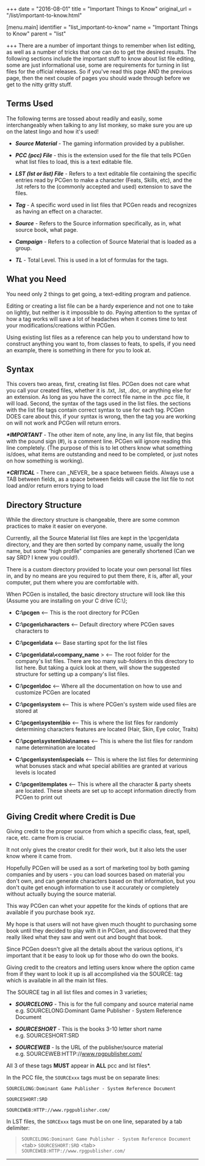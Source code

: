 +++
date = "2016-08-01"
title = "Important Things to Know"
original_url = "/list/important-to-know.html"

[menu.main]
    identifier = "list_important-to-know"
    name = "Important Things to Know"
    parent = "list"
    
+++
There are a number of important things to remember when list editing, as
well as a number of tricks that one can do to get the desired results.
The following sections include the important stuff to know about list
file editing, some are just informational use, some are requirements for
turning in list files for the official releases. So if you've read this
page AND the previous page, then the next couple of pages you should
wade through before we get to the nitty gritty stuff.

Terms Used
----------

The following terms are tossed about readily and easily, some
interchangeably when talking to any list monkey, so make sure you are up
on the latest lingo and how it's used!

-   <span class="underline"> ***Source Material*** </span> - The gaming
    information provided by a publisher.

-   <span class="underline"> ***PCC (pcc) File*** </span> - this is the
    extension used for the file that tells PCGen what list files to
    load, this is a text editable file.

-   <span class="underline"> ***LST (lst or list) File*** </span> -
    Refers to a text editable file containing the specific entries read
    by PCGen to make a character (Feats, Skills, etc), and the .lst
    refers to the (commonly accepted and used) extension to save
    the files.

-   <span class="underline"> ***Tag*** </span> - A specific word used in
    list files that PCGen reads and recognizes as having an effect on
    a character.

-   <span class="underline"> ***Source*** </span> - Refers to the Source
    information specifically, as in, what source book, what page.

-   <span class="underline"> ***Campaign*** </span> - Refers to a
    collection of Source Material that is loaded as a group.

-   <span class="underline"> ***TL*** </span> - Total Level. This is
    used in a lot of formulas for the tags.

What you Need
-------------

You need only 2 things to get going, a text-editing program and
patience.

Editing or creating a list file can be a hardy experience and not one to
take on lightly, but neither is it impossible to do. Paying attention to
the syntax of how a tag works will save a lot of headaches when it comes
time to test your modifications/creations within PCGen.

Using existing list files as a reference can help you to understand how
to construct anything you want to, from classes to feats, to spells, if
you need an example, there is something in there for you to look at.

Syntax
------

This covers two areas, first, creating list files. PCGen does not care
what you call your created files, whether it is .txt, .lst, .doc, or
anything else for an extension. As long as you have the correct file
name in the .pcc file, it will load. Second, the syntax of the tags used
in the list files. the sections with the list file tags contain correct
syntax to use for each tag. PCGen DOES care about this, if your syntax
is wrong, then the tag you are working on will not work and PCGen will
return errors.

***\*IMPORTANT*** - The other item of note, any line, in any list file,
that begins with the pound sign (\#), is a comment line. PCGen will
ignore reading this line completely. (The purpose of this is to let
others know what something is/does, what items are outstanding and need
to be completed, or just notes on how something is working).

***\*CRITICAL*** - There can \_NEVER\_ be a space between fields. Always
use a TAB between fields, as a space between fields will cause the list
file to not load and/or return errors trying to load

Directory Structure
-------------------

While the directory structure is changeable, there are some common
practices to make it easier on everyone.

Currently, all the Source Material list files are kept in the
\\pcgen\\data directory, and they are then sorted by company name,
usually the long name, but some "high profile" companies are generally
shortened (Can we say SRD? I knew you could!).

There is a custom directory provided to locate your own personal list
files in, and by no means are you required to put them there, it is,
after all, your computer, put them where you are comfortable with.

When PCGen is installed, the basic directory structure will look like
this (Assume you are installing on your C drive (C:\\);

-   **C:\\pcgen** &lt;-- This is the root directory for PCGen

-   **C:\\pcgen\\characters** &lt;-- Default directory where PCGen saves
    characters to

-   **C:\\pcgen\\data** &lt;-- Base starting spot for the list files

-   **C:\\pcgen\\data\\&lt;company\_name** &gt; &lt;-- The root folder
    for the company's list files. There are too many sub-folders in this
    directory to list here. But taking a quick look at them, will show
    the suggested structure for setting up a company's list files.

-   **C:\\pcgen\\doc** &lt;-- Where all the documentation on how to use
    and customize PCGen are located

-   **C:\\pcgen\\system** &lt;-- This is where PCGen's system wide used
    files are stored at

-   **C:\\pcgen\\system\\bio** &lt;-- This is where the list files for
    randomly determining characters features are located (Hair, Skin,
    Eye color, Traits)

-   **C:\\pcgen\\system\\bio\\names** &lt;-- This is where the list
    files for random name determination are located

-   **C:\\pcgen\\system\\specials** &lt;-- This is where the list files
    for determining what bonuses stack and what special abilities are
    granted at various levels is located

-   **C:\\pcgen\\templates** &lt;-- This is where all the character &
    party sheets are located. These sheets are set up to accept
    information directly from PCGen to print out

Giving Credit where Credit is Due
---------------------------------

Giving credit to the proper source from which a specific class, feat,
spell, race, etc. came from is crucial.

It not only gives the creator credit for their work, but it also lets
the user know where it came from.

Hopefully PCGen will be used as a sort of marketing tool by both gaming
companies and by users - you can load sources based on material you
don't own, and can generate characters based on that information, but
you don't quite get enough information to use it accurately or
completely without actually buying the source material.

This way PCGen can whet your appetite for the kinds of options that are
available if you purchase book xyz.

My hope is that users will not have given much thought to purchasing
some book until they decided to play with it in PCGen, and discovered
that they really liked what they saw and went out and bought that book.

Since PCGen doesn't give all the details about the various options, it's
important that it be easy to look up for those who do own the books.

Giving credit to the creators and letting users know where the option
came from if they want to look it up is all accomplished via the SOURCE:
tag which is available in all the main lst files.

The SOURCE tag in all list files and comes in 3 varieties;

-   <span class="underline"> ***SOURCELONG*** </span> - This is for the
    full company and source material name\
     e.g. SOURCELONG:Dominant Game Publisher - System Reference Document

-   <span class="underline"> ***SOURCESHORT*** </span> - This is the
    books 3-10 letter short name\
     e.g. SOURCESHORT:SRD

-   <span class="underline"> ***SOURCEWEB*** </span> - Is the URL of the
    publisher/source material\
     e.g. SOURCEWEB:HTTP://www.rpgpublisher.com/

All 3 of these tags <span class="underline"> **MUST** </span> appear in
<span class="underline"> **ALL** </span> pcc and lst files\*.

In the PCC file, the `SOURCExxx` tags must be on separate lines:

`SOURCELONG:Dominant Game Publisher - System Reference Document`

`SOURCESHORT:SRD`

`SOURCEWEB:HTTP://www.rpgpublisher.com/`

In LST files, the `SORCExxx` tags must be on one line, separated by a
tab delimiter:

> `SOURCELONG:Dominant Game Publisher - System Reference Document`
> &lt;tab&gt; `SOURCESHORT:SRD` &lt;tab&gt;
> `SOURCEWEB:HTTP://www.rpgpublisher.com/`

------------------------------------------------------------------------



